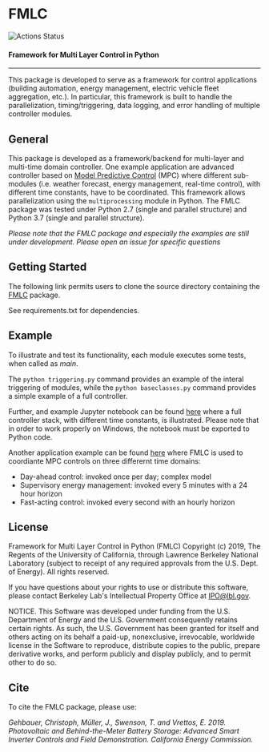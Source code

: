 # FMLC
![Actions Status](https://github.com/LBNL-ETA/FMLC/workflows/Python%20application/badge.svg)
#### Framework for Multi Layer Control in Python
-------------------------------------------------------------------------

This package is developed to serve as a framework for control applications (building automation, energy management, electric vehicle fleet aggregation, etc.). In particular, this framework is built to handle the parallelization, timing/triggering, data logging, and error handling of multiple controller modules.

## General
This package is developed as a framework/backend for multi-layer and multi-time domain controller. One example application are advanced controller based on [Model Predictive Control](https://en.wikipedia.org/wiki/Model_predictive_control) (MPC) where different sub-modules (i.e. weather forecast, energy management, real-time control), with different time constants, have to be coordinated. This framework allows parallelization using the `multiprocessing` module in Python. The FMLC package was tested under Python 2.7 (single and parallel structure) and Python 3.7 (single and parallel structure).

*Please note that the FMLC package and especially the examples are still under development. Please open an issue for specific questions*

## Getting Started
The following link permits users to clone the source directory containing the [FMLC](https://github.com/LBNL-ETA/FMLC) package.

See requirements.txt for dependencies.

## Example
To illustrate and test its functionality, each module executes some tests, when called as *main*.

The `python triggering.py` command provides an example of the interal triggering of modules, while the `python baseclasses.py` command provides a simple example of a full controller.

Further, and example Jupyter notebook can be found [here](Examples) where a full controller stack, with different time constants, is illustrated. Please note that in order to work properly on Windows, the notebook must be exported to Python code.

Another application example can be found [here](https://github.com/LBNL-ETA/DOPER) where FMLC is used to coordiante MPC controls on three differernt time domains:
* Day-ahead control: invoked once per day; complex model
* Supervisory energy management: invoked every 5 minutes with a 24 hour horizon
* Fast-acting control: invoked every second with an hourly horizon 

## License
Framework for Multi Layer Control in Python (FMLC) Copyright (c) 2019, The Regents of the University of California, through Lawrence Berkeley National Laboratory (subject to receipt of any required approvals from the U.S. Dept. of Energy).  All rights reserved.

If you have questions about your rights to use or distribute this software, please contact Berkeley Lab's Intellectual Property Office at IPO@lbl.gov.

NOTICE.  This Software was developed under funding from the U.S. Department of Energy and the U.S. Government consequently retains certain rights.  As such, the U.S. Government has been granted for itself and others acting on its behalf a paid-up, nonexclusive, irrevocable, worldwide license in the Software to reproduce, distribute copies to the public, prepare derivative works, and perform publicly and display publicly, and to permit other to do so.

## Cite
To cite the FMLC package, please use:

*Gehbauer, Christoph, Müller, J., Swenson, T. and Vrettos, E. 2019. Photovoltaic and Behind-the-Meter Battery Storage: Advanced Smart Inverter Controls and Field Demonstration. California Energy Commission.*
